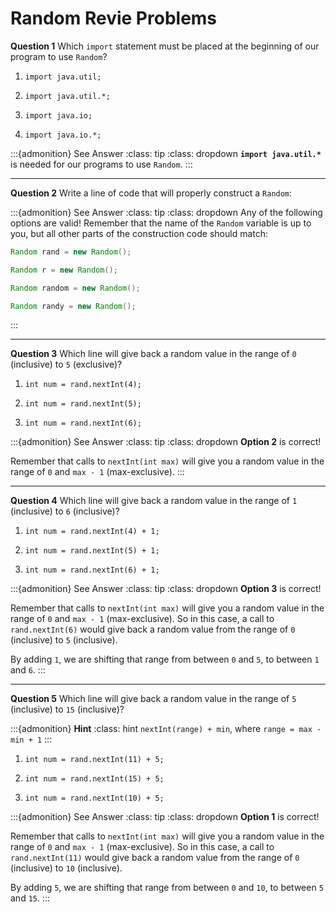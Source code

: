 # Random Revie Problems

**Question 1**
Which `import` statement must be placed at the beginning of our program to use `Random`?
1. `import java.util;`

2. `import java.util.*;`

3. `import java.io;`

4. `import java.io.*;`

:::{admonition} See Answer
:class: tip
:class: dropdown
**`import java.util.*`** is needed for our programs to use `Random`.
:::

---

**Question 2**
Write a line of code that will properly construct a `Random`:

:::{admonition} See Answer
:class: tip
:class: dropdown
Any of the following options are valid! Remember that the name of the `Random` variable is up to you, but all other parts of the construction code should match:

```java
Random rand = new Random(); 

Random r = new Random(); 

Random random = new Random(); 

Random randy = new Random();
```
:::

---

**Question 3**
Which line will give back a random value in the range of `0` (inclusive) to `5` (exclusive)?

1. `int num = rand.nextInt(4);` 

2. `int num = rand.nextInt(5);`

3. `int num = rand.nextInt(6);`

:::{admonition} See Answer
:class: tip
:class: dropdown
**Option 2** is correct!

Remember that calls to `nextInt(int max)` will give you a random value in the range of `0` and `max - 1` (max-exclusive).
:::

---

**Question 4**
Which line will give back a random value in the range of `1` (inclusive) to `6` (inclusive)?

1. `int num = rand.nextInt(4) + 1;` 

2. `int num = rand.nextInt(5) + 1;`

3. `int num = rand.nextInt(6) + 1;`

:::{admonition} See Answer
:class: tip
:class: dropdown
**Option 3** is correct!

Remember that calls to `nextInt(int max)` will give you a random value in the range of `0` and `max - 1` (max-exclusive). So in this case, a call to `rand.nextInt(6)` would give back a random value from the range of `0` (inclusive) to `5` (inclusive). 

By adding `1`, we are shifting that range from between `0` and `5`,  to between `1` and `6`.
:::

---

**Question 5**
Which line will give back a random value in the range of `5` (inclusive) to `15` (inclusive)?

:::{admonition} **Hint**
:class: hint
`nextInt(range) + min`, where `range = max - min + 1`
:::

1. `int num = rand.nextInt(11) + 5;` 

2. `int num = rand.nextInt(15) + 5;`

3. `int num = rand.nextInt(10) + 5;`

:::{admonition} See Answer
:class: tip
:class: dropdown
**Option 1** is correct!

Remember that calls to `nextInt(int max)` will give you a random value in the range of `0` and `max - 1` (max-exclusive). So in this case, a call to `rand.nextInt(11)` would give back a random value from the range of `0` (inclusive) to `10` (inclusive). 

By adding `5`, we are shifting that range from between `0` and `10`,  to between `5` and `15`.
:::